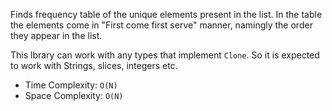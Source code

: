 Finds frequency table of the unique elements present in the list.
In the table the elements come in "First come first serve" manner,
namingly the order they appear in the list.

This lbrary can work with any types that implement `Clone`.
So it is expected to work with Strings, slices, integers etc.

* Time Complexity: `O(N)`
* Space Complexity: `O(N)`